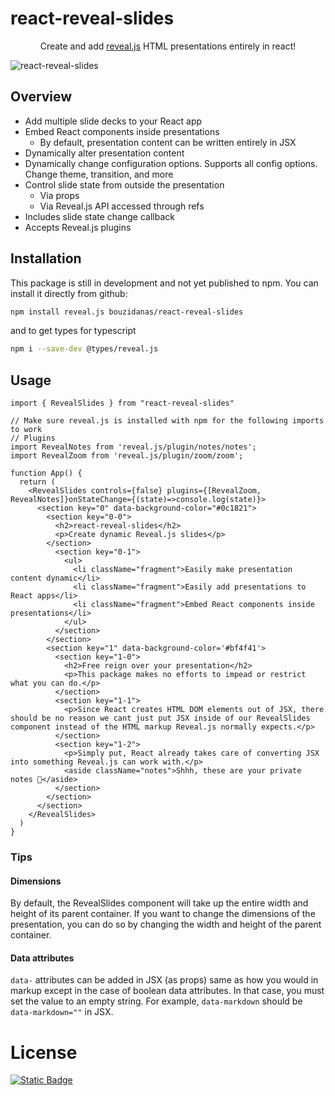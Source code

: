# react-reveal-slides

<p align="center">
  Create and add <a href="https://revealjs.com/">reveal.js</a> HTML presentations entirely in react!
</p>

![react-reveal-slides](https://github.com/bouzidanas/react-reveal-slides/blob/master/public/react-reveal-slides-demo.gif)

## Overview
- Add multiple slide decks to your React app
- Embed React components inside presentations
  - By default, presentation content can be written entirely in JSX
- Dynamically alter presentation content
- Dynamically change configuration options. Supports all config options. Change theme, transition, and more
- Control slide state from outside the presentation
  - Via props
  - Via Reveal.js API accessed through refs
- Includes slide state change callback
- Accepts Reveal.js plugins

## Installation

This package is still in development and not yet published to npm. You can install it directly from github:

```bash
npm install reveal.js bouzidanas/react-reveal-slides 
```
and to get types for typescript
```bash
npm i --save-dev @types/reveal.js
```

## Usage
  
```tsx
import { RevealSlides } from "react-reveal-slides"

// Make sure reveal.js is installed with npm for the following imports to work
// Plugins
import RevealNotes from 'reveal.js/plugin/notes/notes';
import RevealZoom from 'reveal.js/plugin/zoom/zoom';

function App() {
  return (
    <RevealSlides controls={false} plugins={[RevealZoom, RevealNotes]}onStateChange={(state)=>console.log(state)}>
      <section key="0" data-background-color="#0c1821">
        <section key="0-0">
          <h2>react-reveal-slides</h2>
          <p>Create dynamic Reveal.js slides</p>
        </section>
          <section key="0-1">
            <ul>
              <li className="fragment">Easily make presentation content dynamic</li>
              <li className="fragment">Easily add presentations to React apps</li>
              <li className="fragment">Embed React components inside presentations</li>
            </ul>
          </section>
        </section>
        <section key="1" data-background-color='#bf4f41'>
          <section key="1-0">
            <h2>Free reign over your presentation</h2>
            <p>This package makes no efforts to impead or restrict what you can do.</p>
          </section>
          <section key="1-1">
            <p>Since React creates HTML DOM elements out of JSX, there should be no reason we cant just put JSX inside of our RevealSlides component instead of the HTML markup Reveal.js normally expects.</p>
          </section>
          <section key="1-2">  
            <p>Simply put, React already takes care of converting JSX into something Reveal.js can work with.</p>
            <aside className="notes">Shhh, these are your private notes 📝</aside>
          </section>
        </section>
      </section>
    </RevealSlides>
  )
}
```

### Tips

#### Dimensions
By default, the RevealSlides component will take up the entire width and height of its parent container. If you want to change the dimensions of the presentation, you can do so by changing the width and height of the parent container. 

#### Data attributes
`data-` attributes can be added in JSX (as props) same as how you would in markup except in the case of boolean data attributes. In that case, you must set the value to an empty string. For example, `data-markdown` should be `data-markdown=""` in JSX.

# License
[![Static Badge](https://img.shields.io/badge/License-MIT-415a77?style=for-the-badge)](https://github.com/bouzidanas/react-reveal-slides/blob/master/LICENSE)
